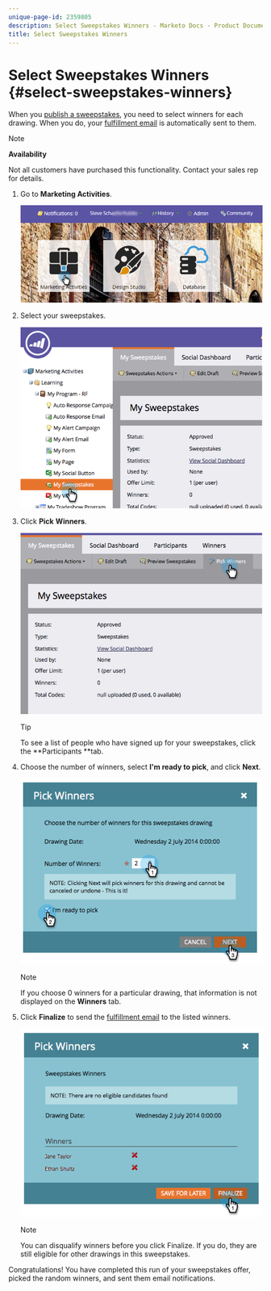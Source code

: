 ```yaml
---
unique-page-id: 2359805
description: Select Sweepstakes Winners - Marketo Docs - Product Documentation
title: Select Sweepstakes Winners
---
```


# Select Sweepstakes Winners {#select-sweepstakes-winners}

When you [publish a sweepstakes](publish-a-sweepstakes.md), you need to select winners for each drawing. When you do, your [fulfillment email](../../../../product-docs/demand-generation/social/social-functions/use-emails-in-social-promotions.md) is automatically sent to them.

>[!NOTE]
>
>**Availability**
>
>Not all customers have purchased this functionality. Contact your sales rep for details.

1. Go to **Marketing Activities**.

   ![](assets/login-marketing-activities.png)

1. Select your sweepstakes.

   ![](assets/image2014-9-25-17-3a47-3a37.png)

1. Click **Pick** **Winners**.

   ![](assets/image2014-9-25-17-3a47-3a49.png)

   >[!TIP]
   >
   >To see a list of people who have signed up for your sweepstakes, click the&nbsp;**Participants **tab.

1. Choose the number of winners, select **I'm ready to pick**, and click **Next**.

   ![](assets/image2014-9-25-17-3a49-3a2.png)

   >[!NOTE]
   >
   >If you choose 0 winners for a particular drawing, that information is not displayed on the **Winners**&nbsp;tab.

1. Click **Finalize** to send the [fulfillment email](https://community.marketo.com/MarketoArticle?id=kA050000000L8A6) to the listed winners.

   ![](assets/image2014-9-25-17-3a49-3a48.png)

   >[!NOTE]
   >
   >You can disqualify winners before you click&nbsp;Finalize. If you do, they are still eligible for other drawings in this sweepstakes.

Congratulations! You have completed this run of your sweepstakes offer, picked the random winners, and sent them email notifications. 